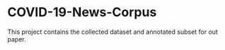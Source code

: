 # COVID-19-News-Corpus
This project contains the collected dataset and annotated subset for out paper.

